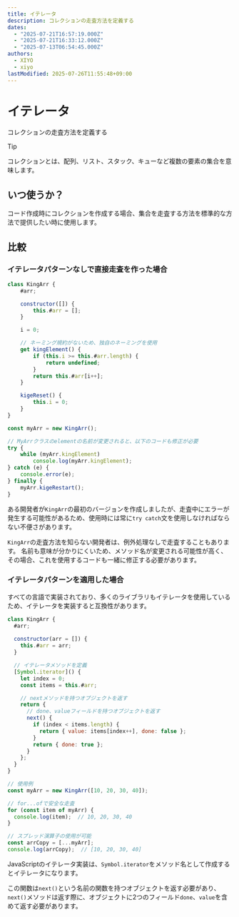 ```yaml
---
title: イテレータ
description: コレクションの走査方法を定義する
dates:
  - "2025-07-21T16:57:19.000Z"
  - "2025-07-21T16:33:12.000Z"
  - "2025-07-13T06:54:45.000Z"
authors:
  - XIYO
  - xiyo
lastModified: 2025-07-26T11:55:48+09:00
---
```

# イテレータ

コレクションの走査方法を定義する

> [!TIP]
> コレクションとは、配列、リスト、スタック、キューなど複数の要素の集合を意味します。

## いつ使うか？

コード作成時にコレクションを作成する場合、集合を走査する方法を標準的な方法で提供したい時に使用します。

## 比較

### イテレータパターンなしで直接走査を作った場合

```javascript
class KingArr {
	#arr;

	constructor([]) {
		this.#arr = [];
	}

	i = 0;

	// ネーミング規約がないため、独自のネーミングを使用
	get kingElement() {
		if (this.i >= this.#arr.length) {
			return undefined;
		}
		return this.#arr[i++];
	}

	kigeReset() {
		this.i = 0;
	}
}

const myArr = new KingArr();

// MyArrクラスのelementの名前が変更されると、以下のコードも修正が必要
try {
	while (myArr.kingElement)
        console.log(myArr.kingElement);
} catch (e) {
    console.error(e);
} finally {
    myArr.kigeRestart();
}
```

ある開発者が`KingArr`の最初のバージョンを作成しましたが、走査中にエラーが発生する可能性があるため、使用時には常に`try catch`文を使用しなければならない不便さがあります。

`KingArr`の走査方法を知らない開発者は、例外処理なしで走査することもあります。
名前も意味が分かりにくいため、メソッド名が変更される可能性が高く、その場合、これを使用するコードも一緒に修正する必要があります。

### イテレータパターンを適用した場合

すべての言語で実装されており、多くのライブラリもイテレータを使用しているため、イテレータを実装すると互換性があります。

```javascript
class KingArr {
  #arr;
  
  constructor(arr = []) {
    this.#arr = arr;
  }

  // イテレータメソッドを定義
  [Symbol.iterator]() {
    let index = 0;
    const items = this.#arr;

	// nextメソッドを持つオブジェクトを返す
    return {
      // done、valueフィールドを持つオブジェクトを返す
      next() {
        if (index < items.length) {
          return { value: items[index++], done: false };
        }
        return { done: true };
      }
    };
  }
}

// 使用例
const myArr = new KingArr([10, 20, 30, 40]);

// for...ofで安全な走査
for (const item of myArr) {
  console.log(item);  // 10, 20, 30, 40
}

// スプレッド演算子の使用が可能
const arrCopy = [...myArr];
console.log(arrCopy);  // [10, 20, 30, 40]
```

JavaScriptのイテレータ実装は、`Symbol.iterator`をメソッド名として作成するとイテレータになります。

この関数は`next()`という名前の関数を持つオブジェクトを返す必要があり、
`next()`メソッドは返す際に、オブジェクトに2つのフィールド`done`、`value`を含めて返す必要があります。
